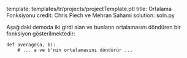 template: templates/tr/projects/projectTemplate.ptl
title: Ortalama Fonksiyonu
credit: Chris Piech ve Mehran Sahami
solution: soln.py

Aşağıdaki demoda iki girdi alan ve bunların ortalamasını döndüren bir fonksiyon gösterilmektedir:

```
def average(a, b):
    # ... a ve b'nin ortalamasını döndürür ...
```
